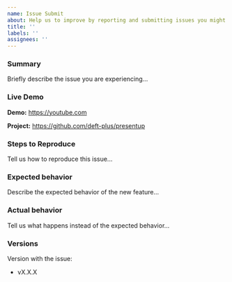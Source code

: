 ```yaml
---
name: Issue Submit
about: Help us to improve by reporting and submitting issues you might find.
title: ''
labels: ''
assignees: ''
---
```


### Summary

Briefly describe the issue you are experiencing...

### Live Demo

**Demo:** https://youtube.com

**Project:** https://github.com/deft-plus/presentup

### Steps to Reproduce

Tell us how to reproduce this issue...

### Expected behavior

Describe the expected behavior of the new feature...

### Actual behavior

Tell us what happens instead of the expected behavior...

### Versions

Version with the issue:

- vX.X.X

